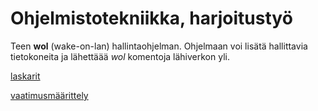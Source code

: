 # Ohjelmistotekniikka, harjoitustyö
Teen **wol** (wake-on-lan) hallintaohjelman. Ohjelmaan voi lisätä hallittavia tietokoneita ja lähettäää *wol* komentoja lähiverkon yli.

[laskarit](https://github.com/lxhelmer/ot-harjoitus/tree/main/laskarit)

[vaatimusmäärittely](https://github.com/lxhelmer/ot-harjoitus/blob/main/dokumentaatio/vaatimusmaarittely.md)
